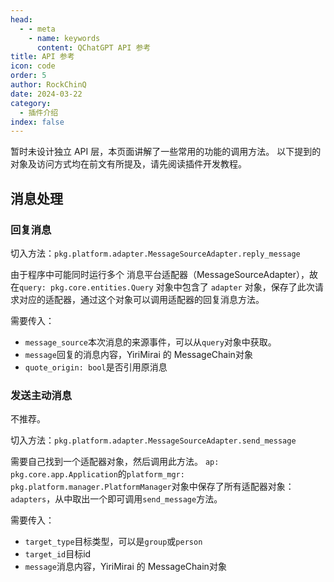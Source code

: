 ```yaml
---
head:
  - - meta
    - name: keywords
      content: QChatGPT API 参考
title: API 参考
icon: code
order: 5
author: RockChinQ
date: 2024-03-22
category:
  - 插件介绍
index: false
---
```


暂时未设计独立 API 层，本页面讲解了一些常用的功能的调用方法。
以下提到的对象及访问方式均在前文有所提及，请先阅读插件开发教程。

## 消息处理

### 回复消息

切入方法：`pkg.platform.adapter.MessageSourceAdapter.reply_message`

由于程序中可能同时运行多个 消息平台适配器（MessageSourceAdapter），故在`query: pkg.core.entities.Query` 对象中包含了 `adapter` 对象，保存了此次请求对应的适配器，通过这个对象可以调用适配器的回复消息方法。

需要传入：
- `message_source`本次消息的来源事件，可以从`query`对象中获取。
- `message`回复的消息内容，YiriMirai 的 MessageChain对象
- `quote_origin: bool`是否引用原消息

### 发送主动消息

不推荐。

切入方法：`pkg.platform.adapter.MessageSourceAdapter.send_message`

需要自己找到一个适配器对象，然后调用此方法。
`ap: pkg.core.app.Application`的`platform_mgr: pkg.platform.manager.PlatformManager`对象中保存了所有适配器对象：`adapters`，从中取出一个即可调用`send_message`方法。

需要传入：

- `target_type`目标类型，可以是`group`或`person`
- `target_id`目标id
- `message`消息内容，YiriMirai 的 MessageChain对象
